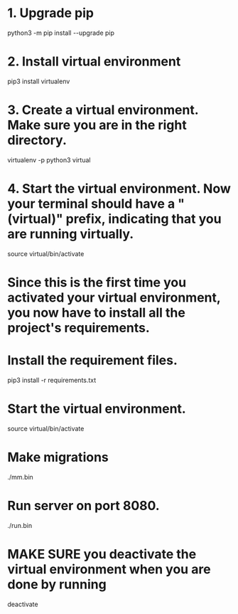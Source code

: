 # 1. Upgrade pip
python3 -m pip install --upgrade pip

# 2. Install virtual environment
pip3 install virtualenv

# 3. Create a virtual environment. Make sure you are in the right directory.
virtualenv -p python3 virtual

# 4. Start the virtual environment. Now your terminal should have a "(virtual)" prefix, indicating that you are running virtually.
source virtual/bin/activate

# Since this is the first time you activated your virtual environment, you now have to install all the project's requirements.
# Install the requirement files.
pip3 install -r requirements.txt

# Start the virtual environment. 
source virtual/bin/activate

# Make migrations
./mm.bin

# Run server on port 8080.
./run.bin

# MAKE SURE you deactivate the virtual environment when you are done by running
deactivate